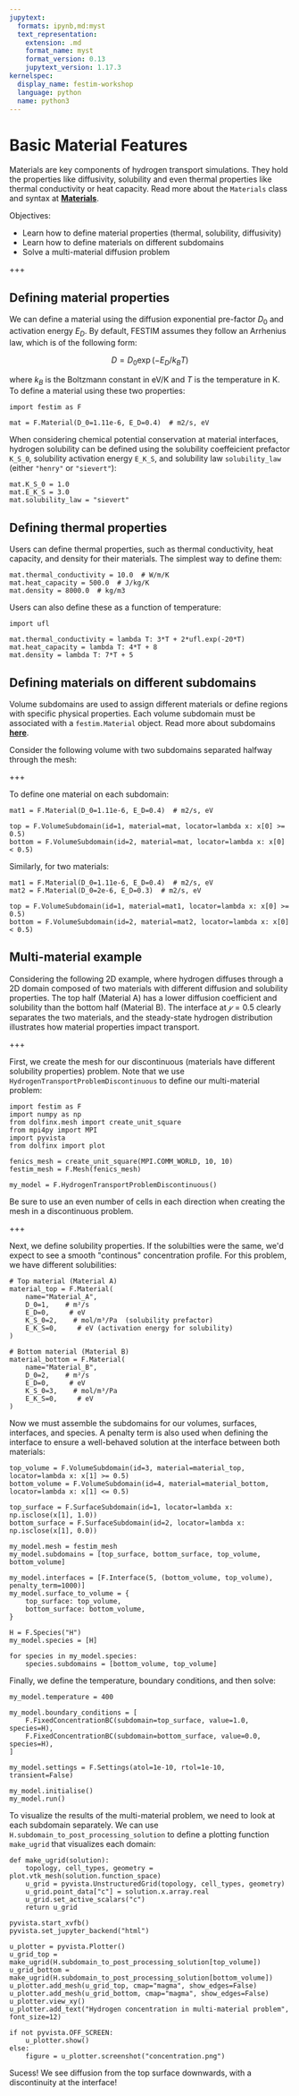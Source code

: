 ```yaml
---
jupytext:
  formats: ipynb,md:myst
  text_representation:
    extension: .md
    format_name: myst
    format_version: 0.13
    jupytext_version: 1.17.3
kernelspec:
  display_name: festim-workshop
  language: python
  name: python3
---
```


# Basic Material Features #

Materials are key components of hydrogen transport simulations. They hold the properties like diffusivity, solubility and even thermal properties like thermal conductivity or heat capacity. Read more about the `Materials` class and syntax at __[Materials](https://festim.readthedocs.io/en/fenicsx/userguide/subdomains.html)__.


Objectives:
* Learn how to define material properties (thermal, solubility, diffusivity)
* Learn how to define materials on different subdomains
* Solve a multi-material diffusion problem

+++

## Defining material properties ##

We can define a material using the diffusion exponential pre-factor $D_0$ and activation energy $E_D$. By default, FESTIM assumes they follow an Arrhenius law, which is of the following form:

$$
    D = D_0 \exp{(-E_D/k_B T)}
$$

where $k_B$ is the Boltzmann constant in eV/K and $T$ is the temperature in K. To define a material using these two properties:

```{code-cell} ipython3
import festim as F

mat = F.Material(D_0=1.11e-6, E_D=0.4)  # m2/s, eV
```

When considering chemical potential conservation at material interfaces, hydrogen solubility can be defined using the solubility coeffeicient prefactor `K_S_0`, solubility activation energy `E_K_S`, and solubility law `solubility_law` (either `"henry"` or `"sievert"`):

```{code-cell} ipython3
mat.K_S_0 = 1.0
mat.E_K_S = 3.0
mat.solubility_law = "sievert"
```

## Defining thermal properties ## 

Users can define thermal properties, such as thermal conductivity, heat capacity, and density for their materials. The simplest way to define them:

```{code-cell} ipython3
mat.thermal_conductivity = 10.0  # W/m/K
mat.heat_capacity = 500.0  # J/kg/K
mat.density = 8000.0  # kg/m3
```

Users can also define these as a function of temperature:

```{code-cell} ipython3
import ufl

mat.thermal_conductivity = lambda T: 3*T + 2*ufl.exp(-20*T)
mat.heat_capacity = lambda T: 4*T + 8
mat.density = lambda T: 7*T + 5
```

## Defining materials on different subdomains ##

Volume subdomains are used to assign different materials or define regions with specific physical properties. Each volume subdomain must be associated with a `festim.Material` object. Read more about subdomains __[here](https://festim-workshop.readthedocs.io/en/festim2/content/meshes/mesh_fenics.html#defining-subdomains)__.

Consider the following volume with two subdomains separated halfway through the mesh:

+++

To define one material on each subdomain:

```{code-cell} ipython3
mat1 = F.Material(D_0=1.11e-6, E_D=0.4)  # m2/s, eV

top = F.VolumeSubdomain(id=1, material=mat, locator=lambda x: x[0] >= 0.5)
bottom = F.VolumeSubdomain(id=2, material=mat, locator=lambda x: x[0] < 0.5)
```

Similarly, for two materials:

```{code-cell} ipython3
mat1 = F.Material(D_0=1.11e-6, E_D=0.4)  # m2/s, eV
mat2 = F.Material(D_0=2e-6, E_D=0.3)  # m2/s, eV

top = F.VolumeSubdomain(id=1, material=mat1, locator=lambda x: x[0] >= 0.5)
bottom = F.VolumeSubdomain(id=2, material=mat2, locator=lambda x: x[0] < 0.5)
```

## Multi-material example ##

Considering the following 2D example, where hydrogen diffuses through a 2D domain composed of two materials with different diffusion and solubility properties. The top half (Material A) has a lower diffusion coefficient and solubility than the bottom half (Material B). The interface at $𝑦=0.5$ clearly separates the two materials, and the steady-state hydrogen distribution illustrates how material properties impact transport.

+++

First, we create the mesh for our discontinuous (materials have different solubility properties) problem. Note that we use `HydrogenTransportProblemDiscontinuous` to define our multi-material problem:

```{code-cell} ipython3
import festim as F
import numpy as np
from dolfinx.mesh import create_unit_square
from mpi4py import MPI
import pyvista
from dolfinx import plot

fenics_mesh = create_unit_square(MPI.COMM_WORLD, 10, 10)
festim_mesh = F.Mesh(fenics_mesh)

my_model = F.HydrogenTransportProblemDiscontinuous()
```

<div class="alert alert-block alert-info">
Be sure to use an even number of cells in each direction when creating the mesh in a discontinuous problem.
</div>

+++

Next, we define solubility properties. If the solubilties were the same, we'd expect to see a smooth "continous" concentration profile. For this problem, we have different solubilities:

```{code-cell} ipython3
# Top material (Material A)
material_top = F.Material(
    name="Material_A",
    D_0=1,    # m²/s
    E_D=0,     # eV
    K_S_0=2,    # mol/m³/Pa  (solubility prefactor)
    E_K_S=0,     # eV (activation energy for solubility)
)

# Bottom material (Material B)
material_bottom = F.Material(
    name="Material_B",
    D_0=2,    # m²/s
    E_D=0,     # eV
    K_S_0=3,    # mol/m³/Pa
    E_K_S=0,     # eV
)
```

Now we must assemble the subdomains for our volumes, surfaces, interfaces, and species. A penalty term is also used when defining the interface to ensure a well-behaved solution at the interface between both materials:

```{code-cell} ipython3
top_volume = F.VolumeSubdomain(id=3, material=material_top, locator=lambda x: x[1] >= 0.5)
bottom_volume = F.VolumeSubdomain(id=4, material=material_bottom, locator=lambda x: x[1] <= 0.5)

top_surface = F.SurfaceSubdomain(id=1, locator=lambda x: np.isclose(x[1], 1.0))
bottom_surface = F.SurfaceSubdomain(id=2, locator=lambda x: np.isclose(x[1], 0.0))

my_model.mesh = festim_mesh
my_model.subdomains = [top_surface, bottom_surface, top_volume, bottom_volume]

my_model.interfaces = [F.Interface(5, (bottom_volume, top_volume), penalty_term=1000)]
my_model.surface_to_volume = {
    top_surface: top_volume,
    bottom_surface: bottom_volume,
}

H = F.Species("H")
my_model.species = [H]

for species in my_model.species:
    species.subdomains = [bottom_volume, top_volume]
```

Finally, we define the temperature, boundary conditions, and then solve:

```{code-cell} ipython3
my_model.temperature = 400

my_model.boundary_conditions = [
    F.FixedConcentrationBC(subdomain=top_surface, value=1.0, species=H),
    F.FixedConcentrationBC(subdomain=bottom_surface, value=0.0, species=H),
]

my_model.settings = F.Settings(atol=1e-10, rtol=1e-10, transient=False)

my_model.initialise()
my_model.run()
```

To visualize the results of the multi-material problem, we need to look at each subdomain separately. We can use ` H.subdomain_to_post_processing_solution ` to define a plotting function `make_ugrid` that visualizes each domain:

```{code-cell} ipython3
def make_ugrid(solution):
    topology, cell_types, geometry = plot.vtk_mesh(solution.function_space)
    u_grid = pyvista.UnstructuredGrid(topology, cell_types, geometry)
    u_grid.point_data["c"] = solution.x.array.real
    u_grid.set_active_scalars("c")
    return u_grid

pyvista.start_xvfb()
pyvista.set_jupyter_backend("html")

u_plotter = pyvista.Plotter()
u_grid_top = make_ugrid(H.subdomain_to_post_processing_solution[top_volume])
u_grid_bottom = make_ugrid(H.subdomain_to_post_processing_solution[bottom_volume])
u_plotter.add_mesh(u_grid_top, cmap="magma", show_edges=False)
u_plotter.add_mesh(u_grid_bottom, cmap="magma", show_edges=False)
u_plotter.view_xy()
u_plotter.add_text("Hydrogen concentration in multi-material problem", font_size=12)

if not pyvista.OFF_SCREEN:
    u_plotter.show()
else:
    figure = u_plotter.screenshot("concentration.png")
```

<div class="alert alert-block alert-success">
Sucess! We see diffusion from the top surface downwards, with a discontinuity at the interface! 
</div>

